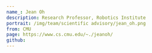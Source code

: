 ```yaml
---
name_: Jean Oh
description: Research Professor, Robotics Institute
portrait: /img/team/scientific advisory/jean_oh.png
from: CMU
page: https://www.cs.cmu.edu/~./jeanoh/
github:
---
```

